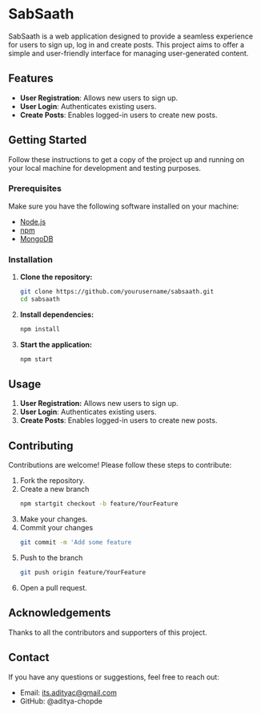 # SabSaath 

SabSaath is a web application designed to provide a seamless experience for users to sign up, log in and create posts. This project aims to offer a simple and user-friendly interface for managing user-generated content.

## Features

- **User Registration**: Allows new users to sign up.
- **User Login**: Authenticates existing users.
- **Create Posts**: Enables logged-in users to create new posts.


## Getting Started

Follow these instructions to get a copy of the project up and running on your local machine for development and testing purposes.

### Prerequisites

Make sure you have the following software installed on your machine:

- [Node.js](https://nodejs.org/)
- [npm](https://www.npmjs.com/) 
- [MongoDB](https://www.mongodb.com/)

### Installation

1. **Clone the repository:**

   ```bash
   git clone https://github.com/yourusername/sabsaath.git
   cd sabsaath

2. **Install dependencies:**

   ```bash
   npm install

3. **Start the application:**

   ```bash
   npm start

## Usage

1. **User Registration:**
    Allows new users to sign up.
2. **User Login**: Authenticates existing users.
3. **Create Posts**: Enables logged-in users to create new posts.

## Contributing
Contributions are welcome! Please follow these steps to contribute:

1. Fork the repository.
2. Create a new branch 
    ```bash
    npm startgit checkout -b feature/YourFeature
3. Make your changes.
4. Commit your changes 
    ```bash
    git commit -m 'Add some feature
5. Push to the branch 
    ```bash
    git push origin feature/YourFeature
6. Open a pull request.

## Acknowledgements
Thanks to all the contributors and supporters of this project.

## Contact
If you have any questions or suggestions, feel free to reach out:

- Email: its.adityac@gmail.com
- GitHub: @aditya-chopde
